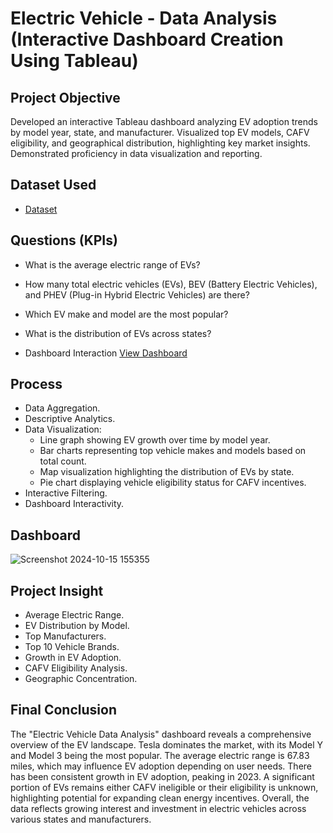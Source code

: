 # Electric Vehicle - Data Analysis (Interactive Dashboard Creation Using Tableau)
## Project Objective
Developed an interactive Tableau dashboard analyzing EV adoption trends by model year, state, and manufacturer. Visualized top EV models, CAFV eligibility, and geographical distribution, highlighting key market insights. Demonstrated proficiency in data visualization and reporting.

## Dataset Used

- <a href="https://github.com/Muhammad-Allaithi/Data-Analysis-Dashboard-Tableau/blob/main/ELECTRIC%20VEHICLE%20DATA%20ANALYSIS.twbx">Dataset</a>

## Questions (KPIs)

- What is the average electric range of EVs?
- How many total electric vehicles (EVs), BEV (Battery Electric Vehicles), and PHEV (Plug-in Hybrid Electric Vehicles) are there?
- Which EV make and model are the most popular?
- What is the distribution of EVs across states?

- Dashboard Interaction <a href="https://github.com/Muhammad-Allaithi/Data-Analysis-Dashboard-Tableau/blob/main/Screenshot%202024-10-15%20155355.png">View Dashboard</a>

## Process

- Data Aggregation.
- Descriptive Analytics.
- Data Visualization:
  * Line graph showing EV growth over time by model year.
  * Bar charts representing top vehicle makes and models based on total count.
  * Map visualization highlighting the distribution of EVs by state.
  * Pie chart displaying vehicle eligibility status for CAFV incentives.
- Interactive Filtering.
- Dashboard Interactivity.

## Dashboard

![Screenshot 2024-10-15 155355](https://github.com/user-attachments/assets/b827663b-1c57-408b-a2b9-9ead2cd11c56)

## Project Insight

- Average Electric Range.
- EV Distribution by Model.
- Top Manufacturers.
- Top 10 Vehicle Brands.
- Growth in EV Adoption.
- CAFV Eligibility Analysis.
- Geographic Concentration.

## Final Conclusion

The "Electric Vehicle Data Analysis" dashboard reveals a comprehensive overview of the EV landscape. Tesla dominates the market, with its Model Y and Model 3 being the most popular. The average electric range is 67.83 miles, which may influence EV adoption depending on user needs. There has been consistent growth in EV adoption, peaking in 2023. A significant portion of EVs remains either CAFV ineligible or their eligibility is unknown, highlighting potential for expanding clean energy incentives. Overall, the data reflects growing interest and investment in electric vehicles across various states and manufacturers.
